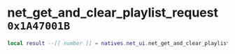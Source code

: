 # net_get_and_clear_playlist_request `0x1A47001B`

```lua
local result --[[ number ]] = natives.net_ui.net_get_and_clear_playlist_request()
```